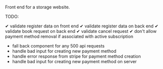 Front end for a storage website.

TODO: 

   &#x2714;  validate register data on front end
   &#x2714; validate register data on back end
   &#x2714; validate book request on back end 
   &#x2714; validate cancel request
   &#x2714; don't allow payment method removal if associated with active subscription
   - fall back component for any 500 api requests
   - handle bad input for creating new payment method
   - handle error response from stripe for payment method creation
   - handle bad input for creating new payment method on server


